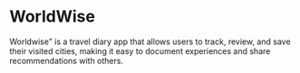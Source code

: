 # WorldWise
Worldwise" is a travel diary app that allows users to track, review, and save their visited cities, making it easy to document experiences and share recommendations with others.
